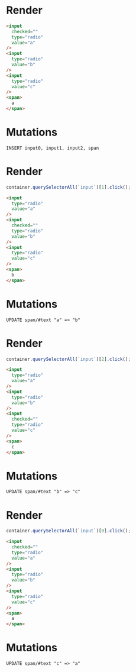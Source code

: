# Render
```html
<input
  checked=""
  type="radio"
  value="a"
/>
<input
  type="radio"
  value="b"
/>
<input
  type="radio"
  value="c"
/>
<span>
  a
</span>
```

# Mutations
```
INSERT input0, input1, input2, span
```

# Render
```js
container.querySelectorAll(`input`)[1].click();
```
```html
<input
  type="radio"
  value="a"
/>
<input
  checked=""
  type="radio"
  value="b"
/>
<input
  type="radio"
  value="c"
/>
<span>
  b
</span>
```

# Mutations
```
UPDATE span/#text "a" => "b"
```

# Render
```js
container.querySelectorAll(`input`)[2].click();
```
```html
<input
  type="radio"
  value="a"
/>
<input
  type="radio"
  value="b"
/>
<input
  checked=""
  type="radio"
  value="c"
/>
<span>
  c
</span>
```

# Mutations
```
UPDATE span/#text "b" => "c"
```

# Render
```js
container.querySelectorAll(`input`)[0].click();
```
```html
<input
  checked=""
  type="radio"
  value="a"
/>
<input
  type="radio"
  value="b"
/>
<input
  type="radio"
  value="c"
/>
<span>
  a
</span>
```

# Mutations
```
UPDATE span/#text "c" => "a"
```